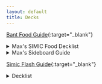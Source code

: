 ```yaml
---
layout: default
title: Decks
---
```

[Bant Food Guide](https://www.channelfireball.com/all-strategy/articles/taking-bant-food-to-third-place-at-mythic-championship-v/){:target="_blank"}

<details>
<summary markdown="0">
Max's SIMIC Food Decklist
</summary>
  
~~~
Deck
4 Oko, Thief of Crowns (ELD) 197
4 Nissa, Who Shakes the World (WAR) 169
4 Gilded Goose (ELD) 160
4 Hydroid Krasis (RNA) 183
4 Questing Beast (ELD) 171
4 Wicked Wolf (ELD) 181
4 Paradise Druid (WAR) 171
4 Once Upon a Time (ELD) 169
1 Agent of Treachery (M20) 43
12 Forest (ELD) 266
6 Island (ELD) 257
4 Breeding Pool (RNA) 246
2 Temple of Mystery (M20) 255
1 Voracious Hydra (M20) 200
1 Castle Vantress (ELD) 242
1 Leafkin Druid (M20) 178

Sideboard
2 Veil of Summer (M20) 198
2 Disdainful Stroke (GRN) 37
1 Lovestruck Beast (ELD) 165
1 Ashiok, Dream Render (WAR) 228
2 Aether Gust (M20) 42
1 Arboreal Grazer (WAR) 149
2 Voracious Hydra (M20) 200
2 Negate (RIX) 44
2 Quench (RNA) 48
~~~
</details>

<details>
<summary markdown="0">
Max's Sideboard Guide
</summary>
  
~~~
NOTE: I am only taking out lands because I added an extra land in the flex slot
Adventures:
- agent of treachery 
- leafkin druid (OTP), castle vantess (OTD)
+ 2 Voracious Hydra
(against golgari: take out both and play Veil)

Gruul / Mono Red:
- agent of treachery 
- leafkin druid
- castle vantress
- once upon a time
+ 2 Voracious Hydra
+ 2 aether gust

Esper Doom: 
- 4 Wicked Wolf
- 1 leafkin druid
- 1 castle vantress
+ 2 Negate
+ 2 Disdainful stroke
+ 2 veil of summer
~~~
</details>


[Simic Flash Guide](https://www.reddit.com/r/spikes/comments/dci1cj/2x_throne_of_eldraine_simic_flash_mythic_top_1000/){:target="_blank"}

<details>
<summary markdown="0">
Decklist
</summary>
  
~~~
4 Nightpack Ambusher (M20) 185
4 Spectral Sailor (M20) 76
4 Brineborn Cutthroat (M20) 50
4 Brazen Borrower (ELD) 39
3 Frilled Mystic (RNA) 174
3 Wildborn Preserver (ELD) 182
4 Quench (RNA) 48
4 Once Upon a Time (ELD) 169
4 Opt (XLN) 65
4 Sinister Sabotage (GRN) 54
4 Temple of Mystery (M20) 255
4 Breeding Pool (RNA) 246
7 Island (ELD) 257
7 Forest (ELD) 269

4 Veil of Summer (M20) 198
3 Negate (M20) 69
2 Disdainful Stroke (GRN) 37
3 Aether Gust (M20) 42
3 Kraul Harpooner (GRN) 136
~~~
</details>
